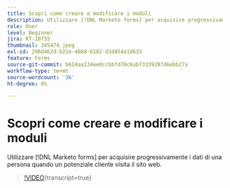 ```yaml
---
title: Scopri come creare e modificare i moduli
description: Utilizzare [!DNL Marketo forms] per acquisire progressivamente i dati di una persona quando un potenziale cliente visita il sito web.
role: User
level: Beginner
jira: KT-10755
thumbnail: 345474.jpeg
exl-id: 296d462d-b21e-4868-b102-d3d454a1d633
feature: Forms
source-git-commit: b614aa134ee0ccbbfd70c6ab73339287d6ebb27a
workflow-type: tm+mt
source-wordcount: '36'
ht-degree: 0%

---
```


# Scopri come creare e modificare i moduli

Utilizzare [!DNL Marketo forms] per acquisire progressivamente i dati di una persona quando un potenziale cliente visita il sito web.

>[!VIDEO](https://video.tv.adobe.com/v/345474/?quality=12&learn=on){transcript=true}

